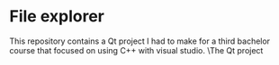 # **File explorer**
This repository contains a Qt project I had to make for a third bachelor course that focused on using C++ with visual studio.
\\The Qt project

